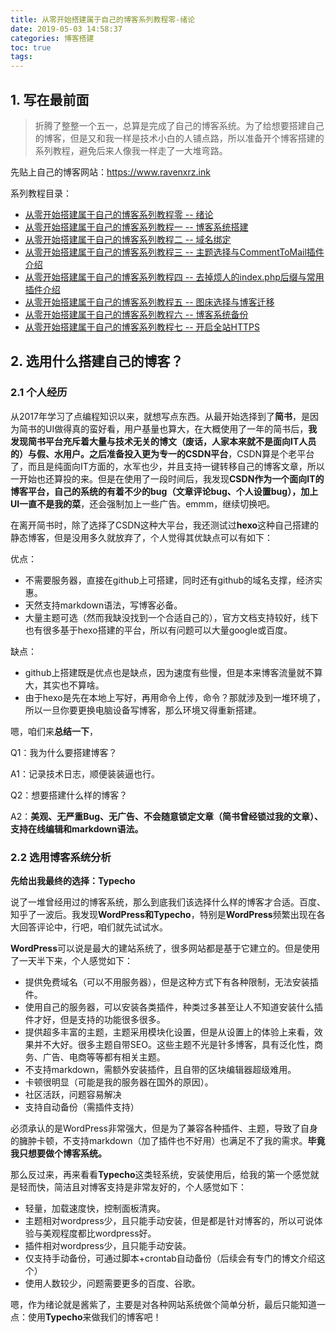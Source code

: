 ```yaml
---
title: 从零开始搭建属于自己的博客系列教程零-绪论
date: 2019-05-03 14:58:37
categories: 博客搭建
toc: true
tags:
---
```


## 1.  写在最前面

> 折腾了整整一个五一，总算是完成了自己的博客系统。为了给想要搭建自己的博客，但是又和我一样是技术小白的人铺点路，所以准备开个博客搭建的系列教程，避免后来人像我一样走了一大堆弯路。

先贴上自己的博客网站：https://www.ravenxrz.ink   
<!-- more -->
系列教程目录：

- [从零开始搭建属于自己的博客系列教程零 -- 绪论](https://www.ravenxrz.ink/archives/ck27a6coa001t08vm7dom4ddk/)
- [从零开始搭建属于自己的博客系列教程一 -- 博客系统搭建](https://www.ravenxrz.ink/archives/ck27a6co2001d08vm37fp2jrz/)
- [从零开始搭建属于自己的博客系列教程二 -- 域名绑定](https://www.ravenxrz.ink/archives/ck27a6co5001i08vmexcp0gm3/)
- [从零开始搭建属于自己的博客系列教程三 -- 主题选择与CommentToMail插件介绍](https://www.ravenxrz.ink/archives/ck27a6cp5003u08vm39sqe1zg/)
- [从零开始搭建属于自己的博客系列教程四 -- 去掉烦人的index.php后缀与常用插件介绍](https://www.ravenxrz.ink/archives/ck27a6co9001r08vm7zd936xx/)
- [从零开始搭建属于自己的博客系列教程五 -- 图床选择与博客迁移](https://www.ravenxrz.ink/archives/ck27a6co7001l08vm695m3jwl/)
- [从零开始搭建属于自己的博客系列教程六 -- 博客系统备份](https://www.ravenxrz.ink/archives/ck27a6co8001o08vme47fc50a/)
- [从零开始搭建属于自己的博客系列教程七 -- 开启全站HTTPS](https://www.ravenxrz.ink/archives/ck27a6co4001g08vm38779qtt/)
## 2.  选用什么搭建自己的博客？

### 2.1  个人经历

从2017年学习了点编程知识以来，就想写点东西。从最开始选择到了**简书**，是因为简书的UI做得真的蛮好看，用户基量也算大，在大概使用了一年的简书后，**我发现简书平台充斥着大量与技术无关的博文（废话，人家本来就不是面向IT人员的）与假、水用户。**之后准备投入更为专一的**CSDN平台**，CSDN算是个老平台了，而且是纯面向IT方面的，水军也少，并且支持一键转移自己的博客文章，所以一开始也还算投的来。但是在使用了一段时间后，我发现**CSDN作为一个面向IT的博客平台，自己的系统的有着不少的bug（文章评论bug、个人设置bug），加上UI一直不是我的菜**，还会强制加上一些广告。emmm，继续切换吧。

在离开简书时，除了选择了CSDN这种大平台，我还测试过**hexo**这种自己搭建的静态博客，但是没用多久就放弃了，个人觉得其优缺点可以有如下：

优点：

- 不需要服务器，直接在github上可搭建，同时还有github的域名支撑，经济实惠。
- 天然支持markdown语法，写博客必备。
- 大量主题可选（然而我缺没找到一个合适自己的），官方文档支持较好，线下也有很多基于hexo搭建的平台，所以有问题可以大量google或百度。

缺点：

- github上搭建既是优点也是缺点，因为速度有些慢，但是本来博客流量就不算大，其实也不算啥。
- 由于hexo是先在本地上写好，再用命令上传，命令？那就涉及到一堆环境了，所以一旦你要更换电脑设备写博客，那么环境又得重新搭建。

嗯，咱们来**总结一下**，

Q1：我为什么要搭建博客？

A1：记录技术日志，顺便装装逼也行。

Q2：想要搭建什么样的博客？

A2：**美观、无严重Bug、无广告、不会随意锁定文章（简书曾经锁过我的文章）、支持在线编辑和markdown语法。**

### 2.2 选用博客系统分析

**先给出我最终的选择：Typecho**

说了一堆曾经用过的博客系统，那么到底我们该选择什么样的博客才合适。百度、知乎了一波后。我发现**WordPress和Typecho**，特别是**WordPress**频繁出现在各大回答评论中，行吧，咱们就先试试水。

**WordPress**可以说是最大的建站系统了，很多网站都是基于它建立的。但是使用了一天半下来，个人感觉如下：

- 提供免费域名（可以不用服务器），但是这种方式下有各种限制，无法安装插件。
- 使用自己的服务器，可以安装各类插件，种类过多甚至让人不知道安装什么插件才好，但是支持的功能很多很多。
- 提供超多丰富的主题，主题采用模块化设置，但是从设置上的体验上来看，效果并不大好。很多主题自带SEO。这些主题不光是针多博客，具有泛化性，商务、广告、电商等等都有相关主题。
- 不支持markdown，需额外安装插件，且自带的区块编辑器超级难用。
- 卡顿很明显（可能是我的服务器在国外的原因）。
- 社区活跃，问题容易解决
- 支持自动备份（需插件支持）

必须承认的是WordPress非常强大，但是为了兼容各种插件、主题，导致了自身的臃肿卡顿，不支持markdown（加了插件也不好用）也满足不了我的需求。**毕竟我只想要做个博客系统。**

那么反过来，再来看看**Typecho**这类轻系统，安装使用后，给我的第一个感觉就是轻而快，简洁且对博客支持是非常友好的，个人感觉如下：

- 轻量，加载速度快，控制面板清爽。
- 主题相对wordpress少，且只能手动安装，但是都是针对博客的，所以可说体验与美观程度都比wordpress好。
- 插件相对wordpress少，且只能手动安装。
- 仅支持手动备份，可通过脚本+crontab自动备份（后续会有专门的博文介绍这个）
- 使用人数较少，问题需要更多的百度、谷歌。

嗯，作为绪论就是酱紫了，主要是对各种网站系统做个简单分析，最后只能知道一点：使用**Typecho**来做我们的博客吧！
